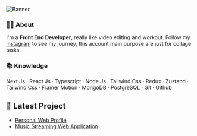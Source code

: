 ![Banner](https://res.cloudinary.com/dlvi65trb/image/upload/v1691578901/Blue_Minimalist_Graphic_Designer_LinkedIn_Banner_yfyd06.png)

### 👦🏻 About
I'm a **Front End Developer**, really like video editing and workout. Follow my [instagram](https://instagram.com/p3tr_shny) to see my journey, this account main purpose are just for collage tasks.

### 📚 Knowledge
Next Js · React Js · Typescript · Node Js · Tailwind Css · Redux · Zustand · Tailwind Css · Framer Motion · MongoDB · PostgreSQL · Git · Github 


## 📌 Latest Project 
- [Personal Web Profile](https://p6shny.vercel.app)
- [Music Streaming Web Application](https://p3music.vercel.app)
